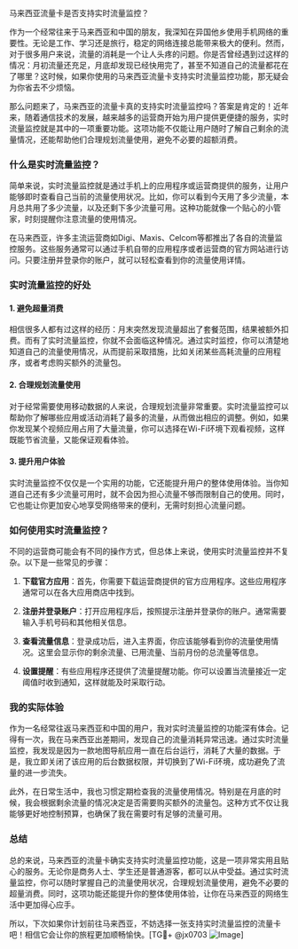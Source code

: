 马来西亚流量卡是否支持实时流量监控？

作为一个经常往来于马来西亚和中国的朋友，我深知在异国他乡使用手机网络的重要性。无论是工作、学习还是旅行，稳定的网络连接总能带来极大的便利。然而，对于很多用户来说，流量的消耗是一个让人头疼的问题。你是否曾经遇到过这样的情况：月初流量还充足，月底却发现已经快用完了，甚至不知道自己的流量都花在了哪里？这时候，如果你使用的马来西亚流量卡支持实时流量监控功能，那无疑会为你省去不少烦恼。

那么问题来了，马来西亚的流量卡真的支持实时流量监控吗？答案是肯定的！近年来，随着通信技术的发展，越来越多的运营商开始为用户提供更便捷的服务，实时流量监控就是其中的一项重要功能。这项功能不仅能让用户随时了解自己剩余的流量情况，还能帮助他们合理规划流量使用，避免不必要的超额消费。

### 什么是实时流量监控？

简单来说，实时流量监控就是通过手机上的应用程序或运营商提供的服务，让用户能够即时查看自己当前的流量使用状况。比如，你可以看到今天用了多少流量，本月总共用了多少流量，以及还剩下多少流量可用。这种功能就像一个贴心的小管家，时刻提醒你注意流量的使用情况。

在马来西亚，许多主流运营商如Digi、Maxis、Celcom等都推出了各自的流量监控服务。这些服务通常可以通过手机自带的应用程序或者运营商的官方网站进行访问。只要注册并登录你的账户，就可以轻松查看到你的流量使用详情。

### 实时流量监控的好处

#### 1. 避免超量消费
相信很多人都有过这样的经历：月末突然发现流量超出了套餐范围，结果被额外扣费。而有了实时流量监控，你就不会面临这种情况。通过实时监控，你可以清楚地知道自己的流量使用情况，从而提前采取措施，比如关闭某些高耗流量的应用程序，或者考虑购买额外的流量包。

#### 2. 合理规划流量使用
对于经常需要使用移动数据的人来说，合理规划流量非常重要。实时流量监控可以帮助你了解哪些应用或活动消耗了最多的流量，从而做出相应的调整。例如，如果你发现某个视频应用占用了大量流量，你可以选择在Wi-Fi环境下观看视频，这样既能节省流量，又能保证观看体验。

#### 3. 提升用户体验
实时流量监控不仅仅是一个实用的功能，它还能提升用户的整体使用体验。当你知道自己还有多少流量可用时，就不会因为担心流量不够而限制自己的使用。同时，它也能让你更加安心地享受网络带来的便利，无需时刻担心流量问题。

### 如何使用实时流量监控？

不同的运营商可能会有不同的操作方式，但总体上来说，使用实时流量监控并不复杂。以下是一些常见的步骤：

1. **下载官方应用**：首先，你需要下载运营商提供的官方应用程序。这些应用程序通常可以在各大应用商店中找到。
   
2. **注册并登录账户**：打开应用程序后，按照提示注册并登录你的账户。通常需要输入手机号码和其他相关信息。

3. **查看流量信息**：登录成功后，进入主界面，你应该能够看到你的流量使用情况。这里会显示你的剩余流量、已用流量、当前月份的总流量等信息。

4. **设置提醒**：有些应用程序还提供了流量提醒功能。你可以设置当流量接近一定阈值时收到通知，这样就能及时采取行动。

### 我的实际体验

作为一名经常往返马来西亚和中国的用户，我对实时流量监控的功能深有体会。记得有一次，我在马来西亚出差期间，发现自己的流量消耗异常迅速。通过实时流量监控，我发现是因为一款地图导航应用一直在后台运行，消耗了大量的数据。于是，我立即关闭了该应用的后台数据权限，并切换到了Wi-Fi环境，成功避免了流量的进一步流失。

此外，在日常生活中，我也习惯定期检查我的流量使用情况。特别是在月底的时候，我会根据剩余流量的情况决定是否需要购买额外的流量包。这种方式不仅让我能够更好地控制预算，也确保了我在需要时有足够的流量可用。

### 总结

总的来说，马来西亚的流量卡确实支持实时流量监控功能，这是一项非常实用且贴心的服务。无论你是商务人士、学生还是普通游客，都可以从中受益。通过实时流量监控，你可以随时掌握自己的流量使用状况，合理规划流量使用，避免不必要的超量消费。同时，这项功能还能提升你的整体使用体验，让你在马来西亚的网络生活中更加得心应手。

所以，下次如果你计划前往马来西亚，不妨选择一张支持实时流量监控的流量卡吧！相信它会让你的旅程更加顺畅愉快。[TG💪+ @jx0703 ![Image](https://github.com/user-attachments/assets/dbca1d08-cadb-493c-b0ec-ad6f7a83f270)]